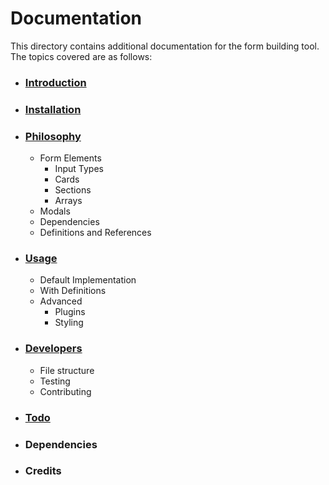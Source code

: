 # Documentation

This directory contains additional documentation for the form building tool. The topics covered are as follows:

- ### [Introduction](https://github.com/ginkgobioworks/react-jsonschema-form-editor/blob/main/docs/Introduction.md)

- ### [Installation](https://github.com/ginkgobioworks/react-jsonschema-form-editor/blob/main/docs/Installation.md)

- ### [Philosophy](https://github.com/ginkgobioworks/react-jsonschema-form-editor/blob/main/docs/Philosophy.md)

  - Form Elements
    - Input Types
    - Cards
    - Sections
    - Arrays
  - Modals
  - Dependencies
  - Definitions and References

- ### [Usage](https://github.com/ginkgobioworks/react-jsonschema-form-editor/blob/main/docs/Usage.md)

  - Default Implementation
  - With Definitions
  - Advanced
    - Plugins
    - Styling

- ### [Developers](https://github.com/ginkgobioworks/react-jsonschema-form-editor/blob/main/docs/)

  - File structure
  - Testing
  - Contributing

- ### [Todo](https://github.com/ginkgobioworks/react-jsonschema-form-editor/blob/main/docs/TODO.md)

- ### Dependencies

- ### Credits